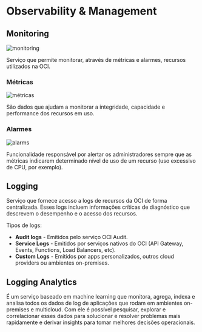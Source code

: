 # Observability & Management


## Monitoring

![monitoring](https://docs.oracle.com/en-us/iaas/Content/Resources/Images/monitoringOverview.png)

Serviço que permite monitorar, através de métricas e alarmes, recursos utilizados na OCI.

### Métricas

![métricas](https://docs.oracle.com/pt-br/solutions/oci-gpu-monitoring/img/metrics_explorer.png)

São dados que ajudam a monitorar a integridade, capacidade e performance dos recursos em uso.


### Alarmes

![alarms](https://docs.oracle.com/en-us/iaas/Content/Resources/Images/alarms-topic-diagram.png)

Funcionalidade responsável por alertar os administradores sempre que as métricas indicarem determinado nível de uso de um recurso (uso excessivo de CPU, por exemplo).


## Logging

Serviço que fornece acesso a logs de recursos da OCI de forma centralizada. Esses logs incluem informações críticas de diagnóstico que descrevem o desempenho e o acesso dos recursos.

Tipos de logs:
* **Audit logs** - Emitidos pelo serviço OCI Audit.
* **Service Logs** - Emitidos por serviços nativos do OCI (API Gateway, Events, Functions, Load Balancers, etc).
* **Custom Logs** - Emitidos por apps personalizados, outros cloud providers ou ambientes on-premises.


## Logging Analytics

É um serviço baseado em machine learning que monitora, agrega, indexa e analisa todos os dados de log de aplicações que rodam em ambientes on-premises e multicloud. Com ele é possível pesquisar, explorar e correlacionar esses dados para solucionar e resolver problemas mais rapidamente e derivar insights para tomar melhores decisões operacionais.